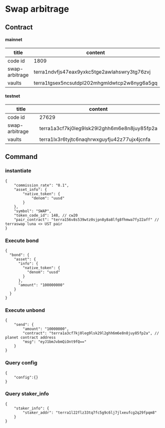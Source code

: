 # Swap arbitrage
## Contract
#### mainnet
|title|content|
|--|--|
|code id|1809|
|swap-arbitrage|terra1ndvfjs47eax9yxkc5tge2awlahswry3tg76zvj|
|vaults|terra1tgsex5ncsutdpl202mhgmldwtcp2w8nyg6a5gq|

#### testnet
|title|content|
|--|--|
|code id|27629|
|swap-arbitrage|terra1a3cf7kj0leg9lsk29l2ghh6m6e8n8juy85fp2a|
|vaults|terra1lx3r6tyjtc6naqhrwxguyfju42z77ujx4jcnfa|

## Command
### instantiate
```
{
    "commission_rate": "0.1",
    "asset_info": {
        "native_token": {
            "denom": "uusd"
        }
    },
    "symbol": "SWAP",
    "token_code_id": 148, // cw20
    "pair_contract": "terra156v8s539wtz0sjpn8y8a8lfg8fhmwa7fy22aff" // terraswap luna <> UST pair
}
```

### Execute bond
```
{
  "bond": {
    "asset": {
      "info": {
        "native_token": {
          "denom": "uusd"
        }
      },
      "amount": "100000000"
    }
  }
}
```

### Execute unbond
```
{
    "send": {
        "amount": "10000000",
        "contract": "terra1a3cf7kj0leg9lsk29l2ghh6m6e8n8juy85fp2a", // planet contract address
        "msg": "eyJ1bmJvbmQiOnt9fQ=="
    }
}
```


### Query config
```
{
    "config":{}
}
```

### Query staker_info
```
{
    "staker_info": {
        "staker_addr": "terra1l22flz33tq7fc5g9c6lj7jlxeufcg2q29fpqm8"
    }
}
```